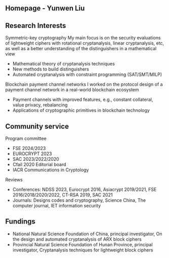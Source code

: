 ## Homepage - Yunwen Liu 

## Research Interests

Symmetric-key cryptography
My main focus is on the security evaluations of lightweight ciphers with rotational cryptanalysis, linear cryptanalysis, etc, as well as a better understanding of the distinguishers in a mathematical view
- Mathematical theory of cryptanalysis techniques
- New methods to build distinguishers
- Automated cryptanalysis with constraint programming (SAT/SMT/MILP)

Blockchain payment channel networks
I worked on the protocol design of a payment channel network in a real-world blockchain ecosystem
- Payment channels with improved features, e.g., constant collateral, value privacy, rebalancing
- Applications of cryptographic primitives in blockchain technology


## Community service
Program committee
- FSE 2024/2023
- EUROCRYPT 2023
- SAC 2023/2022/2020
- Cfail 2020
Editorial board
- IACR Communications in Cryptology

Reviews
- Conferences: NDSS 2023, Eurocrypt 2016, Asiacrypt 2019/2021, FSE 2016/2018/2020/2022, CT-RSA 2019, SAC 2021
- Journals: Designs codes and cryptography, Science China, The computer journal, IET information security


## Fundings
- National Natural Science Foundation of China, principal investigator, On the design and automated cryptanalysis of ARX block ciphers
- Provincial Natural Science Foundation of Hunan Province, principal investigator, Cryptanalysis techniques for lightweight block ciphers


